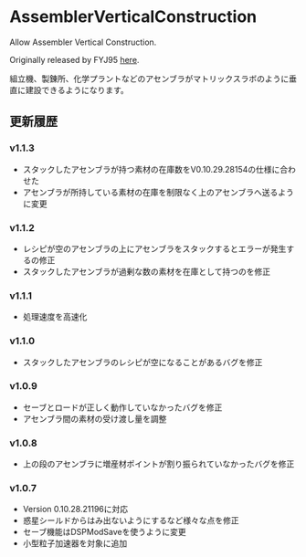 # AssemblerVerticalConstruction
Allow Assembler Vertical Construction.

Originally released by FYJ95 [here](https://dsp.thunderstore.io/package/57a103a40a4d4d7f/AssemblerVerticalConstruction/).

組立機、製錬所、化学プラントなどのアセンブラがマトリックスラボのように垂直に建設できるようになります。

## 更新履歴

### v1.1.3
- スタックしたアセンブラが持つ素材の在庫数をV0.10.29.28154の仕様に合わせた
- アセンブラが所持している素材の在庫を制限なく上のアセンブラへ送るように変更

### v1.1.2
- レシピが空のアセンブラの上にアセンブラをスタックするとエラーが発生するの修正
- スタックしたアセンブラが過剰な数の素材を在庫として持つのを修正

### v1.1.1
- 処理速度を高速化

### v1.1.0
- スタックしたアセンブラのレシピが空になることがあるバグを修正

### v1.0.9
- セーブとロードが正しく動作していなかったバグを修正
- アセンブラ間の素材の受け渡し量を調整

### v1.0.8
- 上の段のアセンブラに増産材ポイントが割り振られていなかったバグを修正

### v1.0.7
- Version 0.10.28.21196に対応
- 惑星シールドからはみ出ないようにするなど様々な点を修正
- セーブ機能はDSPModSaveを使うように変更
- 小型粒子加速器を対象に追加